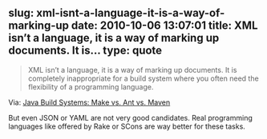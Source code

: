 slug: xml-isnt-a-language-it-is-a-way-of-marking-up
date: 2010-10-06 13:07:01
title: XML isn’t a language, it is a way of marking up documents. It is...
type: quote
---

> XML isn’t a language, it is a way of marking up documents. It is completely inappropriate for a build system where you often need the flexibility of a programming language.

Via: [Java Build Systems: Make vs. Ant vs. Maven](http://grok-code.com/538/java-build-systems-a-sad-state-of-affairs/)

 But even JSON or YAML are not very good candidates. Real programming languages like offered by Rake or SCons are way better for these tasks.
